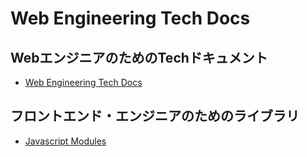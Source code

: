 # Web Engineering Tech Docs

## WebエンジニアのためのTechドキュメント

- [Web Engineering Tech Docs](https://github.com/takahashiakira/jsDocs/wiki)  

## フロントエンド・エンジニアのためのライブラリ

- [Javascript Modules](https://gist.github.com/takahashiakira/6a6b4ca256a3ebbfd4c8b268ef9152d3)
